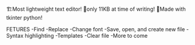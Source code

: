 🏗️Most lightweight text editor!
🤏only 11KB at time of writing!
🐍Made with tkinter python!

FETURES
-Find
-Replace
-Change font
-Save, open, and create new file
-Syntax highlighting
-Templates
-Clear file
-More to come
